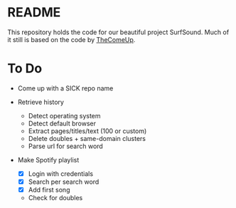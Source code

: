  # README
 
 This repository holds the code for our beautiful project SurfSound.
 Much of it still is based on the code by [TheComeUp](https://github.com/TheComeUpCode/SpotifyGeneratePlaylist).
 
 # To Do 
  
- Come up with a SICK repo name

- Retrieve history
  - Detect operating system
  - Detect default browser
  - Extract pages/titles/text (100 or custom)
  - Delete doubles + same-domain clusters
  - Parse url for search word

- Make Spotify playlist
  -[x] Login with credentials
  -[x] Search per search word
  -[x] Add first song
  - Check for doubles
  
